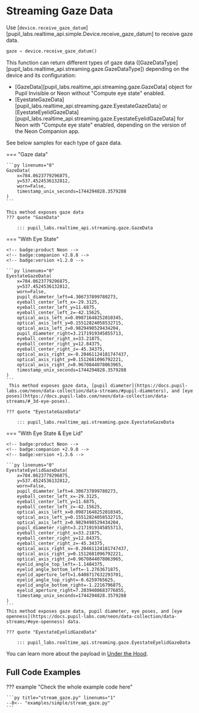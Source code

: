 # Streaming Gaze Data

Use [`device.receive_gaze_datum`][pupil_labs.realtime_api.simple.Device.receive_gaze_datum] to receive gaze data.

```py linenums="0"
gaze = device.receive_gaze_datum()
```

This function can return different types of gaze data ([GazeDataType][pupil_labs.realtime_api.streaming.gaze.GazeDataType]) depending on the device and its configuration:

- [GazeData][pupil_labs.realtime_api.streaming.gaze.GazeData] object for Pupil Invisible or Neon without "Compute eye state" enabled.
- [EyestateGazeData][pupil_labs.realtime_api.streaming.gaze.EyestateGazeData] or [EyestateEyelidGazeData][pupil_labs.realtime_api.streaming.gaze.EyestateEyelidGazeData] for Neon with "Compute eye state" enabled, depending on the version of the Neon Companion app.

See below samples for each type of gaze data.

=== "Gaze data"

    ```py linenums="0"
    GazeData(
    	x=784.0623779296875,
    	y=537.4524536132812,
    	worn=False,
    	timestamp_unix_seconds=1744294828.3579288
    )
    ```

    This method exposes gaze data
    ??? quote "GazeData"

    	::: pupil_labs.realtime_api.streaming.gaze.GazeData

=== "With Eye State"

    <!-- badge:product Neon -->
    <!-- badge:companion +2.8.8 -->
    <!-- badge:version +1.2.0 -->

    ```py linenums="0"
    EyestateGazeData(
    	x=784.0623779296875,
    	y=537.4524536132812,
    	worn=False,
    	pupil_diameter_left=4.306737899780273,
    	eyeball_center_left_x=-29.3125,
    	eyeball_center_left_y=11.6875,
    	eyeball_center_left_z=-42.15625,
    	optical_axis_left_x=0.09871648252010345,
    	optical_axis_left_y=0.15512824058532715,
    	optical_axis_left_z=0.9829498529434204,
    	pupil_diameter_right=3.2171919345855713,
    	eyeball_center_right_x=33.21875,
    	eyeball_center_right_y=12.84375,
    	eyeball_center_right_z=-45.34375,
    	optical_axis_right_x=-0.20461124181747437,
    	optical_axis_right_y=0.1512681096792221,
    	optical_axis_right_z=0.9670844078063965,
    	timestamp_unix_seconds=1744294828.3579288
    )
    ```
     This method exposes gaze data, [pupil diameter](https://docs.pupil-labs.com/neon/data-collection/data-streams/#pupil-diameters), and [eye poses](https://docs.pupil-labs.com/neon/data-collection/data-streams/#_3d-eye-poses).

    ??? quote "EyestateGazeData"

    	::: pupil_labs.realtime_api.streaming.gaze.EyestateGazeData

=== "With Eye State & Eye Lid"

    <!-- badge:product Neon -->
    <!-- badge:companion +2.9.0 -->
    <!-- badge:version +1.3.6 -->

    ```py linenums="0"
    EyestateEyelidGazeData(
    	x=784.0623779296875,
    	y=537.4524536132812,
    	worn=False,
    	pupil_diameter_left=4.306737899780273,
    	eyeball_center_left_x=-29.3125,
    	eyeball_center_left_y=11.6875,
    	eyeball_center_left_z=-42.15625,
    	optical_axis_left_x=0.09871648252010345,
    	optical_axis_left_y=0.15512824058532715,
    	optical_axis_left_z=0.9829498529434204,
    	pupil_diameter_right=3.2171919345855713,
    	eyeball_center_right_x=33.21875,
    	eyeball_center_right_y=12.84375,
    	eyeball_center_right_z=-45.34375,
    	optical_axis_right_x=-0.20461124181747437,
    	optical_axis_right_y=0.1512681096792221,
    	optical_axis_right_z=0.9670844078063965,
    	eyelid_angle_top_left=-1.1484375,
    	eyelid_angle_bottom_left=-1.2763671875,
    	eyelid_aperture_left=1.6408717632293701,
    	eyelid_angle_top_right=-0.6259765625,
    	eyelid_angle_bottom_right=-1.2216796875,
    	eyelid_aperture_right=7.2039408683776855,
    	timestamp_unix_seconds=1744294828.3579288
    )
    ```
    This method exposes gaze data, pupil diameter, eye poses, and [eye openness](https://docs.pupil-labs.com/neon/data-collection/data-streams/#eye-openness) data.

    ??? quote "EyestateEyelidGazeData"

    	::: pupil_labs.realtime_api.streaming.gaze.EyestateEyelidGazeData

You can learn more about the payload in [Under the Hood](../../../guides/under-the-hood.md).

## Full Code Examples

??? example "Check the whole example code here"

    ```py title="stream_gaze.py" linenums="1"
    --8<-- "examples/simple/stream_gaze.py"
    ```

